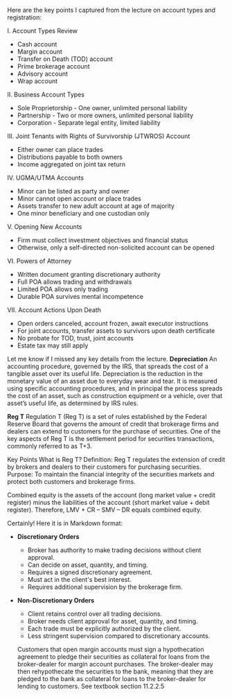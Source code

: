 Here are the key points I captured from the lecture on account types and registration:

I. Account Types Review

- Cash account
- Margin account
- Transfer on Death (TOD) account
- Prime brokerage account
- Advisory account
- Wrap account

II. Business Account Types

- Sole Proprietorship - One owner, unlimited personal liability
- Partnership - Two or more owners, unlimited personal liability
- Corporation - Separate legal entity, limited liability

III. Joint Tenants with Rights of Survivorship (JTWROS) Account

- Either owner can place trades
- Distributions payable to both owners
- Income aggregated on joint tax return

IV. UGMA/UTMA Accounts

- Minor can be listed as party and owner
- Minor cannot open account or place trades
- Assets transfer to new adult account at age of majority
- One minor beneficiary and one custodian only

V. Opening New Accounts

- Firm must collect investment objectives and financial status
- Otherwise, only a self-directed non-solicited account can be opened

VI. Powers of Attorney

- Written document granting discretionary authority
- Full POA allows trading and withdrawals
- Limited POA allows only trading
- Durable POA survives mental incompetence

VII. Account Actions Upon Death

- Open orders canceled, account frozen, await executor instructions
- For joint accounts, transfer assets to survivors upon death certificate
- No probate for TOD, trust, joint accounts
- Estate tax may still apply

Let me know if I missed any key details from the lecture.
**Depreciation**
An accounting procedure, governed
by the IRS, that spreads the cost of a
tangible asset over its useful life.
Depreciation is the reduction in the
monetary value of an asset due to
everyday wear and tear. It is measured
using specific accounting procedures,
and in principal the process spreads the
cost of an asset, such as construction
equipment or a vehicle, over that asset’s
useful life, as determined by IRS rules.

**Reg T**
Regulation T (Reg T) is a set of rules established by the Federal Reserve Board that governs the amount of credit that brokerage firms and dealers can extend to customers for the purchase of securities. One of the key aspects of Reg T is the settlement period for securities transactions, commonly referred to as T+3.

Key Points
What is Reg T?
Definition: Reg T regulates the extension of credit by brokers and dealers to their customers for purchasing securities.
Purpose: To maintain the financial integrity of the securities markets and protect both customers and brokerage firms.

Combined equity is the assets of the account (long market value + credit register) minus the liabilities of the account (short market value + debit register). Therefore, LMV + CR – SMV – DR equals combined equity.

Certainly! Here it is in Markdown format:

- **Discretionary Orders**

  - Broker has authority to make trading decisions without client approval.
  - Can decide on asset, quantity, and timing.
  - Requires a signed discretionary agreement.
  - Must act in the client's best interest.
  - Requires additional supervision by the brokerage firm.

- **Non-Discretionary Orders**

  - Client retains control over all trading decisions.
  - Broker needs client approval for asset, quantity, and timing.
  - Each trade must be explicitly authorized by the client.
  - Less stringent supervision compared to discretionary accounts.

  Customers that open margin accounts must sign a hypothecation agreement to pledge
  their securities as collateral for loans from the broker-dealer for margin account
  purchases. The broker-dealer may then rehypothecate the securities to the bank, meaning
  that they are pledged to the bank as collateral for loans to the broker-dealer for lending to
  customers. See textbook section 11.2.2.5
